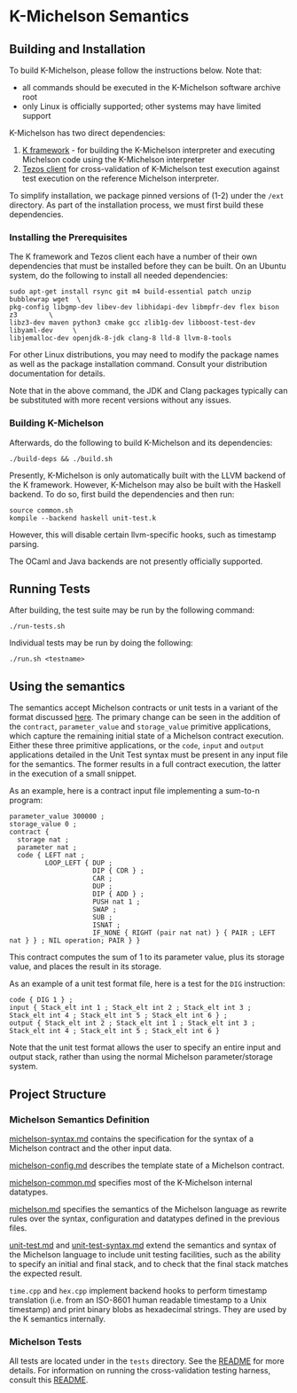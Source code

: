 # K-Michelson Semantics

## Building and Installation

To build K-Michelson, please follow the instructions below. Note that:

- all commands should be executed in the K-Michelson software archive root
- only Linux is officially supported; other systems may have limited support

K-Michelson has two direct dependencies:

1. [K framework](https://github.com/kframework/k) - for building the K-Michelson
  interpreter and executing Michelson code using the K-Michelson interpreter
2. [Tezos client](http://tezos.gitlab.io/index.html) for cross-validation of
  K-Michelson test execution against test execution on the reference Michelson
  interpreter.

To simplify installation, we package pinned versions of (1-2) under the `/ext`
directory. As part of the installation process, we must first build these
dependencies.

### Installing the Prerequisites

The K framework and Tezos client each have a number of their own dependencies
that must be installed before they can be built. On an Ubuntu system, do the
following to install all needed dependencies:

```
sudo apt-get install rsync git m4 build-essential patch unzip bubblewrap wget  \
pkg-config libgmp-dev libev-dev libhidapi-dev libmpfr-dev flex bison z3        \
libz3-dev maven python3 cmake gcc zlib1g-dev libboost-test-dev libyaml-dev     \
libjemalloc-dev openjdk-8-jdk clang-8 lld-8 llvm-8-tools
```

For other Linux distributions, you may need to modify the package names as well
as the package installation command. Consult your distribution documentation
for details.

Note that in the above command, the JDK and Clang packages typically can be
substituted with more recent versions without any issues.

### Building K-Michelson

Afterwards, do the following to build K-Michelson and its dependencies:

```
./build-deps && ./build.sh
```

Presently, K-Michelson is only automatically built with the LLVM backend of the
K framework. However, K-Michelson may also be built with the Haskell backend. To
do so, first build the dependencies and then run:

```
source common.sh
kompile --backend haskell unit-test.k
```

However, this will disable certain llvm-specific hooks, such as timestamp parsing.

The OCaml and Java backends are not presently officially supported.

## Running Tests

After building, the test suite may be run by the following command:

```
./run-tests.sh
```

Individual tests may be run by doing the following:

```
./run.sh <testname>
```

## Using the semantics

The semantics accept Michelson contracts or unit tests in a variant of the format discussed [here](https://gitlab.com/tezos/tezos/-/merge_requests/1487/diffs).  The primary change can be seen in the addition of the `contract`, `parameter_value` and `storage_value` primitive applications, which capture the remaining initial state of a Michelson contract execution.  Either these three primitive applications, or the `code`, `input` and `output` applications detailed in the Unit Test syntax must be present in any input file for the semantics.  The former results in a full contract execution, the latter in the execution of a small snippet.

As an example, here is a contract input file implementing a sum-to-n program:

```
parameter_value 300000 ;
storage_value 0 ;
contract {
  storage nat ;
  parameter nat ;
  code { LEFT nat ;
         LOOP_LEFT { DUP ;
                     DIP { CDR } ;
                     CAR ;
                     DUP ;
                     DIP { ADD } ;
                     PUSH nat 1 ;
                     SWAP ;
                     SUB ;
                     ISNAT ;
                     IF_NONE { RIGHT (pair nat nat) } { PAIR ; LEFT nat } } ; NIL operation; PAIR } }
```

This contract computes the sum of 1 to its parameter value, plus its storage value, and places the result in its storage.

As an example of a unit test format file, here is a test for the `DIG` instruction:


```
code { DIG 1 } ;
input { Stack_elt int 1 ; Stack_elt int 2 ; Stack_elt int 3 ; Stack_elt int 4 ; Stack_elt int 5 ; Stack_elt int 6 } ;
output { Stack_elt int 2 ; Stack_elt int 1 ; Stack_elt int 3 ; Stack_elt int 4 ; Stack_elt int 5 ; Stack_elt int 6 }
```

Note that the unit test format allows the user to specify an entire input and output stack, rather than using the normal Michelson parameter/storage system.

## Project Structure

### Michelson Semantics Definition

[michelson-syntax.md](./michelson-syntax.md) contains the specification for the syntax of a Michelson contract and the other input data.

[michelson-config.md](./michelson-config.md) describes the template state of a Michelson contract.

[michelson-common.md](./michelson-common.md) specifies most of the K-Michelson internal datatypes.

[michelson.md](./michelson.md) specifies the semantics of the Michelson language as rewrite rules over the syntax, configuration and datatypes defined in the previous files.

[unit-test.md](./unit-test.md) and [unit-test-syntax.md](./unit-test-syntax.md) extend the semantics and syntax of the Michelson language to include unit testing facilities, such as the ability to specify an initial and final stack, and to check that the final stack matches the expected result.

`time.cpp` and `hex.cpp` implement backend hooks to perform timestamp translation (i.e. from an ISO-8601 human readable timestamp to a Unix timestamp) and print binary blobs as hexadecimal strings. They are used by the K semantics internally.

### Michelson Tests

All tests are located under in the `tests` directory.
See the [README](./tests/README.md) for more details.
For information on running the cross-validation testing
harness, consult this [README](./compat/README.md).
